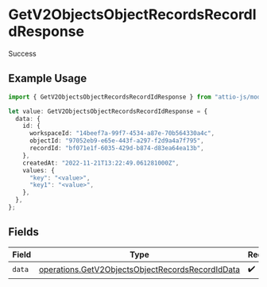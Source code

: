 # GetV2ObjectsObjectRecordsRecordIdResponse

Success

## Example Usage

```typescript
import { GetV2ObjectsObjectRecordsRecordIdResponse } from "attio-js/models/operations/getv2objectsobjectrecordsrecordid.js";

let value: GetV2ObjectsObjectRecordsRecordIdResponse = {
  data: {
    id: {
      workspaceId: "14beef7a-99f7-4534-a87e-70b564330a4c",
      objectId: "97052eb9-e65e-443f-a297-f2d9a4a7f795",
      recordId: "bf071e1f-6035-429d-b874-d83ea64ea13b",
    },
    createdAt: "2022-11-21T13:22:49.061281000Z",
    values: {
      "key": "<value>",
      "key1": "<value>",
    },
  },
};
```

## Fields

| Field                                                                                                                | Type                                                                                                                 | Required                                                                                                             | Description                                                                                                          |
| -------------------------------------------------------------------------------------------------------------------- | -------------------------------------------------------------------------------------------------------------------- | -------------------------------------------------------------------------------------------------------------------- | -------------------------------------------------------------------------------------------------------------------- |
| `data`                                                                                                               | [operations.GetV2ObjectsObjectRecordsRecordIdData](../../models/operations/getv2objectsobjectrecordsrecordiddata.md) | :heavy_check_mark:                                                                                                   | N/A                                                                                                                  |